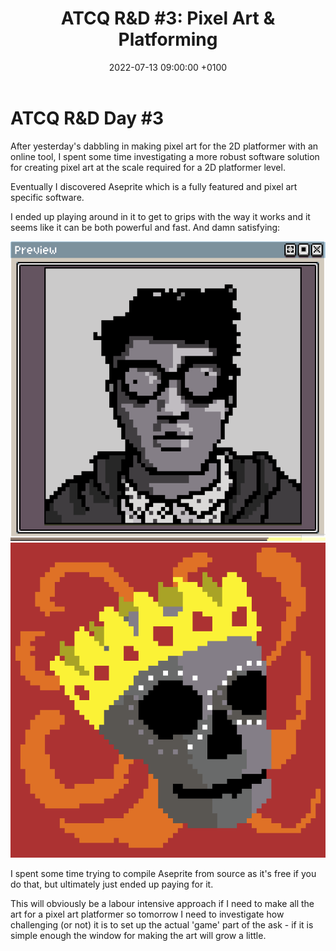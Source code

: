 ﻿---
layout: post 
title:  "ATCQ R&D #3: Pixel Art & Platforming"
date:   2022-07-13 09:00:00 +0100 
categories: [unreal, atcq]
---

# ATCQ R&D Day #3

After yesterday's dabbling in making pixel art for the 2D platformer with an online tool, I spent some time investigating a more robust software solution for creating pixel art at the scale required for a 2D platformer level. 

Eventually I discovered Aseprite which is a fully featured and pixel art specific software. 

I ended up playing around in it to get to grips with the way it works and it seems like it can be both powerful and fast. And damn satisfying:

<a href="/docs/assets/images/atcq-r-d/Animation.gif">
<img src="/docs/assets/images/atcq-r-d/Animation.gif" width="600" alt="gif">
</a>

<a href="/docs/assets/images/atcq-r-d/Sprite-0001.gif">
<img src="/docs/assets/images/atcq-r-d/Sprite-0001.gif" width="600" alt="gif">
</a>

I spent some time trying to compile Aseprite from source as it's free if you do that, but ultimately just ended up paying for it.

This will obviously be a labour intensive approach if I need to make all the art for a pixel art platformer so tomorrow I need to investigate how challenging (or not) it is to set up the actual 'game' part of the ask - if it is simple enough the window for making the art will grow a little.
